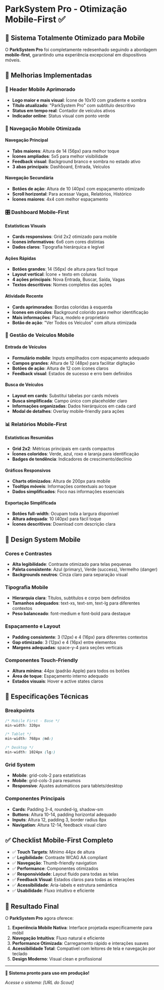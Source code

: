 # ParkSystem Pro - Otimização Mobile-First ✅

## 🚀 Sistema Totalmente Otimizado para Mobile

O **ParkSystem Pro** foi completamente redesenhado seguindo a abordagem **mobile-first**, garantindo uma experiência excepcional em dispositivos móveis.

## 📱 Melhorias Implementadas

### 🎯 **Header Mobile Aprimorado**
- **Logo maior e mais visual**: Ícone de 10x10 com gradiente e sombra
- **Título atualizado**: "ParkSystem Pro" com subtítulo descritivo
- **Status em tempo real**: Contador de veículos ativos
- **Indicador online**: Status visual com ponto verde

### 🧭 **Navegação Mobile Otimizada**

#### **Navegação Principal**
- **Tabs maiores**: Altura de 14 (56px) para melhor toque
- **Ícones ampliados**: 5x5 para melhor visibilidade
- **Feedback visual**: Background branco e sombra no estado ativo
- **3 abas principais**: Dashboard, Entrada, Veículos

#### **Navegação Secundária**
- **Botões de ação**: Altura de 10 (40px) com espaçamento otimizado
- **Scroll horizontal**: Para acessar Vagas, Relatórios, Histórico
- **Ícones maiores**: 4x4 com melhor espaçamento

### 🎛️ **Dashboard Mobile-First**

#### **Estatísticas Visuais**
- **Cards responsivos**: Grid 2x2 otimizado para mobile
- **Ícones informativos**: 6x6 com cores distintas
- **Dados claros**: Tipografia hierárquica e legível

#### **Ações Rápidas**
- **Botões grandes**: 14 (56px) de altura para fácil toque
- **Layout vertical**: Ícone + texto em colunas
- **4 ações principais**: Nova Entrada, Buscar, Saída, Vagas
- **Textos descritivos**: Nomes completos das ações

#### **Atividade Recente**
- **Cards aprimorados**: Bordas coloridas à esquerda
- **Ícones em círculos**: Background colorido para melhor identificação
- **Mais informações**: Placa, modelo e proprietário
- **Botão de ação**: "Ver Todos os Veículos" com altura otimizada

### 🚗 **Gestão de Veículos Mobile**

#### **Entrada de Veículos**
- **Formulário mobile**: Inputs empilhados com espaçamento adequado
- **Campos grandes**: Altura de 12 (48px) para facilitar digitação
- **Botões de ação**: Altura de 12 com ícones claros
- **Feedback visual**: Estados de sucesso e erro bem definidos

#### **Busca de Veículos**
- **Layout em cards**: Substitui tabelas por cards móveis
- **Busca simplificada**: Campo único com placeholder claro
- **Informações organizadas**: Dados hierárquicos em cada card
- **Modal de detalhes**: Overlay mobile-friendly para ações

### 📊 **Relatórios Mobile-First**

#### **Estatísticas Resumidas**
- **Grid 2x2**: Métricas principais em cards compactos
- **Ícones coloridos**: Verde, azul, roxo e laranja para identificação
- **Badges de tendência**: Indicadores de crescimento/declínio

#### **Gráficos Responsivos**
- **Charts otimizados**: Altura de 200px para mobile
- **Tooltips móveis**: Informações contextuais ao toque
- **Dados simplificados**: Foco nas informações essenciais

#### **Exportação Simplificada**
- **Botões full-width**: Ocupam toda a largura disponível
- **Altura adequada**: 10 (40px) para fácil toque
- **Ícones descritivos**: Download com descrição clara

## 🎨 **Design System Mobile**

### **Cores e Contrastes**
- **Alta legibilidade**: Contraste otimizado para telas pequenas
- **Paleta consistente**: Azul (primary), Verde (success), Vermelho (danger)
- **Backgrounds neutros**: Cinza claro para separação visual

### **Tipografia Mobile**
- **Hierarquia clara**: Títulos, subtítulos e corpo bem definidos
- **Tamanhos adequados**: text-xs, text-sm, text-lg para diferentes contextos
- **Peso balanceado**: font-medium e font-bold para destaque

### **Espaçamento e Layout**
- **Padding consistente**: 3 (12px) e 4 (16px) para diferentes contextos
- **Gap otimizado**: 3 (12px) e 4 (16px) entre elementos
- **Margens adequadas**: space-y-4 para seções verticais

### **Componentes Touch-Friendly**
- **Altura mínima**: 44px (padrão Apple) para todos os botões
- **Área de toque**: Espaçamento interno adequado
- **Estados visuais**: Hover e active states claros

## 📐 **Especificações Técnicas**

### **Breakpoints**
```css
/* Mobile First - Base */
min-width: 320px

/* Tablet */
min-width: 768px (md:)

/* Desktop */
min-width: 1024px (lg:)
```

### **Grid System**
- **Mobile**: grid-cols-2 para estatísticas
- **Mobile**: grid-cols-3 para resumos
- **Responsivo**: Ajustes automáticos para tablets/desktop

### **Componentes Principais**
- **Cards**: Padding 3-4, rounded-lg, shadow-sm
- **Buttons**: Altura 10-14, padding horizontal adequado
- **Inputs**: Altura 12, padding 3, border radius 8px
- **Navigation**: Altura 12-14, feedback visual claro

## ✅ **Checklist Mobile-First Completo**

- ✅ **Touch Targets**: Mínimo 44px de altura
- ✅ **Legibilidade**: Contraste WCAG AA compliant
- ✅ **Navegação**: Thumb-friendly navigation
- ✅ **Performance**: Componentes otimizados
- ✅ **Responsividade**: Layout fluido para todas as telas
- ✅ **Feedback Visual**: Estados claros para todas as interações
- ✅ **Acessibilidade**: Aria-labels e estrutura semântica
- ✅ **Usabilidade**: Fluxo intuitivo e eficiente

## 🎯 **Resultado Final**

O **ParkSystem Pro** agora oferece:

1. **Experiência Mobile Nativa**: Interface projetada especificamente para móbil
2. **Navegação Intuitiva**: Fluxo natural e eficiente
3. **Performance Otimizada**: Carregamento rápido e interações suaves
4. **Acessibilidade Total**: Compatível com leitores de tela e navegação por teclado
5. **Design Moderno**: Visual clean e profissional

---

**🚀 Sistema pronto para uso em produção!**

*Acesse o sistema: [URL do Scout]*
